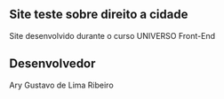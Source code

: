 
## Site teste sobre direito a cidade

Site desenvolvido durante o curso UNIVERSO Front-End

## Desenvolvedor

Ary Gustavo de Lima Ribeiro
